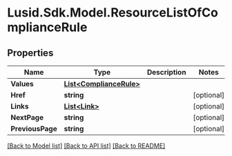 # Lusid.Sdk.Model.ResourceListOfComplianceRule

## Properties

Name | Type | Description | Notes
------------ | ------------- | ------------- | -------------
**Values** | [**List&lt;ComplianceRule&gt;**](ComplianceRule.md) |  | 
**Href** | **string** |  | [optional] 
**Links** | [**List&lt;Link&gt;**](Link.md) |  | [optional] 
**NextPage** | **string** |  | [optional] 
**PreviousPage** | **string** |  | [optional] 

[[Back to Model list]](../README.md#documentation-for-models) [[Back to API list]](../README.md#documentation-for-api-endpoints) [[Back to README]](../README.md)

